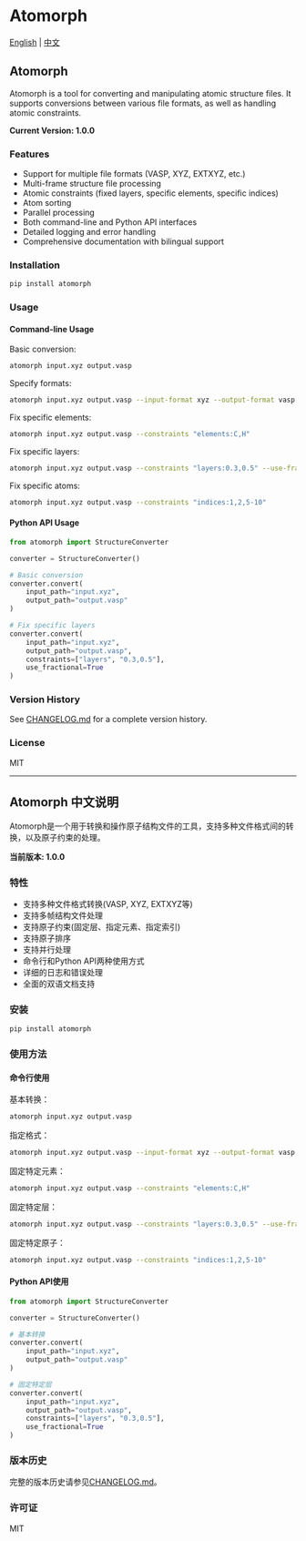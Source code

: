 # Atomorph

[English](#english) | [中文](#chinese)

<a name="english"></a>
## Atomorph

Atomorph is a tool for converting and manipulating atomic structure files. It supports conversions between various file formats, as well as handling atomic constraints.

**Current Version: 1.0.0**

### Features

- Support for multiple file formats (VASP, XYZ, EXTXYZ, etc.)
- Multi-frame structure file processing
- Atomic constraints (fixed layers, specific elements, specific indices)
- Atom sorting
- Parallel processing
- Both command-line and Python API interfaces
- Detailed logging and error handling
- Comprehensive documentation with bilingual support

### Installation

```bash
pip install atomorph
```

### Usage

#### Command-line Usage

Basic conversion:
```bash
atomorph input.xyz output.vasp
```

Specify formats:
```bash
atomorph input.xyz output.vasp --input-format xyz --output-format vasp
```

Fix specific elements:
```bash
atomorph input.xyz output.vasp --constraints "elements:C,H"
```

Fix specific layers:
```bash
atomorph input.xyz output.vasp --constraints "layers:0.3,0.5" --use-fractional
```

Fix specific atoms:
```bash
atomorph input.xyz output.vasp --constraints "indices:1,2,5-10"
```

#### Python API Usage

```python
from atomorph import StructureConverter

converter = StructureConverter()

# Basic conversion
converter.convert(
    input_path="input.xyz",
    output_path="output.vasp"
)

# Fix specific layers
converter.convert(
    input_path="input.xyz",
    output_path="output.vasp",
    constraints=["layers", "0.3,0.5"],
    use_fractional=True
)
```

### Version History

See [CHANGELOG.md](CHANGELOG.md) for a complete version history.

### License

MIT

---

<a name="chinese"></a>
## Atomorph 中文说明

Atomorph是一个用于转换和操作原子结构文件的工具，支持多种文件格式间的转换，以及原子约束的处理。

**当前版本: 1.0.0**

### 特性

- 支持多种文件格式转换(VASP, XYZ, EXTXYZ等)
- 支持多帧结构文件处理
- 支持原子约束(固定层、指定元素、指定索引)
- 支持原子排序
- 支持并行处理
- 命令行和Python API两种使用方式
- 详细的日志和错误处理
- 全面的双语文档支持

### 安装

```bash
pip install atomorph
```

### 使用方法

#### 命令行使用

基本转换：
```bash
atomorph input.xyz output.vasp
```

指定格式：
```bash
atomorph input.xyz output.vasp --input-format xyz --output-format vasp
```

固定特定元素：
```bash
atomorph input.xyz output.vasp --constraints "elements:C,H"
```

固定特定层：
```bash
atomorph input.xyz output.vasp --constraints "layers:0.3,0.5" --use-fractional
```

固定特定原子：
```bash
atomorph input.xyz output.vasp --constraints "indices:1,2,5-10"
```

#### Python API使用

```python
from atomorph import StructureConverter

converter = StructureConverter()

# 基本转换
converter.convert(
    input_path="input.xyz",
    output_path="output.vasp"
)

# 固定特定层
converter.convert(
    input_path="input.xyz",
    output_path="output.vasp",
    constraints=["layers", "0.3,0.5"],
    use_fractional=True
)
```

### 版本历史

完整的版本历史请参见[CHANGELOG.md](CHANGELOG.md)。

### 许可证

MIT 